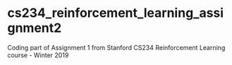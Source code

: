 # cs234_reinforcement_learning_assignment2
Coding part of Assignment 1 from Stanford CS234 Reinforcement Learning course - Winter 2019
